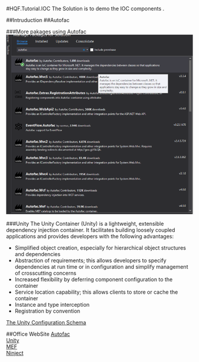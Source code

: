 #HQF.Tutorial.IOC
The Solution is to demo the IOC components .

##Intruduction
##Autofac

###More pakages using Autofac
![Autofac_nuget](Books/Pictures/autofac_nuget.png)


###Unity
The Unity Container (Unity) is a lightweight, extensible dependency injection container. It facilitates building loosely coupled applications and provides developers with the following advantages:

 - Simplified object creation, especially for hierarchical object structures and dependencies
 - Abstraction of requirements; this allows developers to specify dependencies at run time or in configuration and simplify management of crosscutting concerns
 - Increased flexibility by deferring component configuration to the container
 - Service location capability; this allows clients to store or cache the container
 - Instance and type interception
 - Registration by convention

[The Unity Configuration Schema](https://msdn.microsoft.com/en-us/library/ff660914.aspx)     



##Office WebSite
[Autofac](http://autofac.org/)  
[Unity](https://unity.codeplex.com/)   
[MEF](https://mef.codeplex.com/)    
[Ninject](http://www.ninject.org/)    
